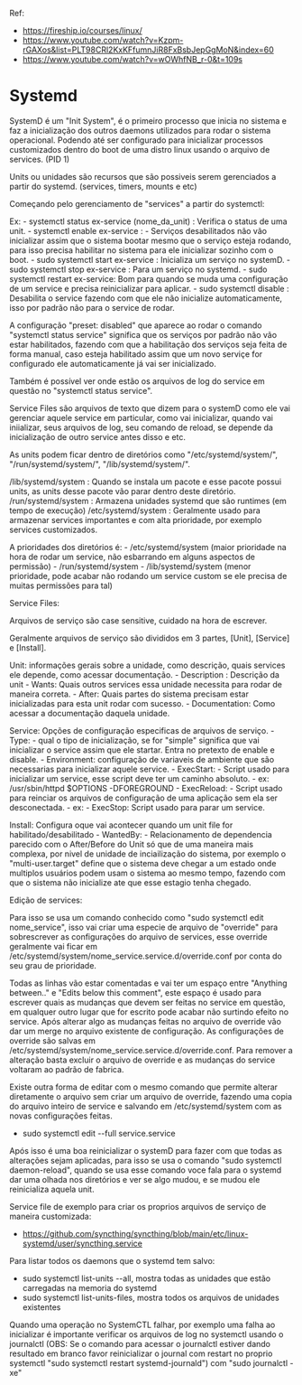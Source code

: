 
Ref:
- https://fireship.io/courses/linux/
- https://www.youtube.com/watch?v=Kzpm-rGAXos&list=PLT98CRl2KxKFfumnJiR8FxBsbJepGgMoN&index=60
- https://www.youtube.com/watch?v=wOWhfNB_r-0&t=109s

# Systemd

SystemD é um "Init System", é o primeiro processo que inicia no sistema e faz a inicialização dos outros daemons utilizados para
rodar o sistema operacional. Podendo até ser configurado para inicializar processos customizados dentro do boot de uma distro linux
usando o arquivo de services. (PID 1)

Units ou unidades são recursos que são possiveis serem gerenciados a partir do systemd. (services, timers, mounts e etc)

Começando pelo gerenciamento de "services" a partir do systemctl:

Ex:
    - systemctl status ex-service (nome_da_unit) : Verifica o status de uma unit.
    - systemctl enable ex-service : 
        - Serviços desabilitados não vão inicializar assim que o sistema bootar mesmo que o serviço esteja rodando, para isso precisa habilitar no sistema para ele inicializar sozinho com o boot.
    - sudo systemctl start ex-service : Inicializa um serviço no systemD.
    - sudo systemctl stop ex-service : Para um serviço no systemd.
    - sudo systemctl restart ex-service: Bom para quando se muda uma configuração de um service e precisa reinicializar para aplicar.
    - sudo systemctl disable : Desabilita o service fazendo com que ele não inicialize automaticamente, isso por padrão não para o service de rodar.
    
A configuração "preset: disabled" que aparece ao rodar o comando "systemctl status service" significa que os serviços por padrão não vão estar habilitados, fazendo com que a habilitação dos serviços seja feita de forma manual, caso esteja habilitado assim que um novo serviçe for configurado
ele automaticamente já vai ser inicializado.

Também é possível ver onde estão os arquivos de log do service em questão no "systemctl status service".

Service Files são arquivos de texto que dizem para o systemD como ele vai gerenciar aquele service em particular, como vai inicializar, quando vai
iniializar, seus arquivos de log, seu comando de reload, se depende da inicialização de outro service antes disso e etc.

As units podem ficar dentro de diretórios como "/etc/systemd/system/", "/run/systemd/system/", "/lib/systemd/system/".

/lib/systemd/system : Quando se instala um pacote e esse pacote possui units, as units desse pacote vão parar dentro deste diretório.
/run/systemd/system : Armazena unidades systemd que são runtimes (em tempo de execução)
/etc/systemd/system : Geralmente usado para armazenar services importantes e com alta prioridade, por exemplo services customizados.

A prioridades dos diretórios é:
    - /etc/systemd/system (maior prioridade na hora de rodar um service, não esbarrando em alguns aspectos de permissão)
    - /run/systemd/system
    - /lib/systemd/system (menor prioridade, pode acabar não rodando um service custom se ele precisa de muitas permissões para tal)

Service Files:

Arquivos de serviço são case sensitive, cuidado na hora de escrever.

Geralmente arquivos de serviço são divididos em 3 partes, [Unit], [Service] e [Install].

Unit: informações gerais sobre a unidade, como descrição, quais services ele depende, como acessar documentação.
    - Description : Descrição da unit
    - Wants: Quais outros services essa unidade necessita para rodar de maneira correta.
    - After: Quais partes do sistema precisam estar inicializadas para esta unit rodar com sucesso.
    - Documentation: Como acessar a documentação daquela unidade.

Service: Opções de configuração especificas de arquivos de serviço.
    - Type: 
        - qual o tipo de inicialização, se for "simple" significa que vai inicializar o service assim que ele startar. Entra no pretexto de enable e disable.
    - Environment: configuração de variaveis de ambiente que são necessarias para inicializar aquele service.
    - ExecStart: 
        - Script usado para inicializar um service, esse script deve ter um caminho absoluto.
        - ex: /usr/sbin/httpd $OPTIONS -DFOREGROUND
    - ExecReload: 
        - Script usado para reinciar os arquivos de configuração de uma aplicação sem ela ser desconectada.
        - ex: 
    - ExecStop: Script usado para parar um service.

Install: Configura oque vai acontecer quando um unit file for habilitado/desabilitado
    - WantedBy: 
        - Relacionamento de dependencia parecido com o After/Before do Unit só que de uma maneira mais complexa, por nivel de unidade de inciailização do sistema, por exemplo o "multi-user.target" define que o sistema deve chegar a um estado onde multiplos usuários podem 
        usam o sistema ao mesmo tempo, fazendo com que o sistema não inicialize ate que esse estagio tenha chegado.

Edição de services:

Para isso se usa um comando conhecido como "sudo systemctl edit nome_service", isso vai criar uma especie de arquivo de "override" para sobrescrever
as configurações do arquivo de services, esse override geralmente vai ficar em /etc/systemd/system/nome_service.service.d/override.conf por conta do seu grau de prioridade.

Todas as linhas vão estar comentadas e vai ter um espaço entre "Anything between.." e "Edits below this comment", este espaço é usado para escrever quais as mudanças que devem ser feitas no service em questão, em qualquer outro lugar que for escrito pode acabar não surtindo efeito no service. Após alterar algo as mudanças feitas no arquivo de override vão dar um merge no arquivo existente de configuração. As configurações de override
são salvas em /etc/systemd/system/nome_service.service.d/override.conf. Para remover a alteração basta excluir o arquivo de override e as mudanças do
service voltaram ao padrão de fabrica.

Existe outra forma de editar com o mesmo comando que permite alterar diretamente o arquivo sem criar um arquivo de override, fazendo uma copia do arquivo inteiro de service e salvando em /etc/systemd/system com as novas configurações feitas. 
- sudo systemctl edit --full service.service

Após isso é uma boa reinicializar o systemD para fazer com que todas as alterações sejam aplicadas, para isso se usa o comando "sudo systemctl daemon-reload", quando se usa esse comando voce fala para o systemd dar uma olhada nos diretórios e ver se algo mudou, e se mudou ele reinicializa aquela unit.

Service file de exemplo para criar os proprios arquivos de serviço de maneira customizada:
- https://github.com/syncthing/syncthing/blob/main/etc/linux-systemd/user/syncthing.service

Para listar todos os daemons que o systemd tem salvo:
- sudo systemctl list-units --all, mostra todas as unidades que estão carregadas na memoria do systemd
- sudo systemctl list-units-files, mostra todos os arquivos de unidades existentes

Quando uma operação no SystemCTL falhar, por exemplo uma falha ao inicializar é importante verificar os arquivos de log no systemctl usando o journalctl (OBS: Se o comando para acessar o journalctl estiver dando resultado em branco favor reinicializar o journal com restart no proprio systemctl "sudo systemctl restart systemd-journald") com "sudo journalctl -xe"